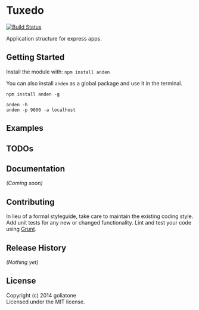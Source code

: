 # Tuxedo

[![Build Status](https://secure.travis-ci.org/goliatone/anden.png)](http://travis-ci.org/goliatone/anden)

Application structure for express apps.

## Getting Started
Install the module with: `npm install anden`

You can also install `anden` as a global package and use it in the terminal.

`npm install anden -g`

```terminal
anden -h
anden -p 9000 -a localhost
```

## Examples

## TODOs


## Documentation
_(Coming soon)_

## Contributing
In lieu of a formal styleguide, take care to maintain the existing coding style. Add unit tests for any new or changed functionality. Lint and test your code using [Grunt](http://gruntjs.com/).

## Release History
_(Nothing yet)_

## License
Copyright (c) 2014 goliatone  
Licensed under the MIT license.


